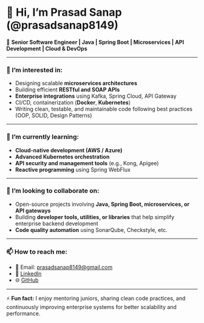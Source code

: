 # 👋 Hi, I’m Prasad Sanap (@prasadsanap8149)

🚀 **Senior Software Engineer | Java | Spring Boot | Microservices | API Development | Cloud & DevOps**

---

### 👀 I’m interested in:
- Designing scalable **microservices architectures**
- Building efficient **RESTful and SOAP APIs**
- **Enterprise integrations** using Kafka, Spring Cloud, API Gateway
- CI/CD, containerization (**Docker**, **Kubernetes**)
- Writing clean, testable, and maintainable code following best practices (OOP, SOLID, Design Patterns)

---

### 🌱 I’m currently learning:
- **Cloud-native development (AWS / Azure)**
- **Advanced Kubernetes orchestration**
- **API security and management tools** (e.g., Kong, Apigee)
- **Reactive programming** using Spring WebFlux

---

### 💞️ I’m looking to collaborate on:
- Open-source projects involving **Java, Spring Boot, microservices, or API gateways**
- Building **developer tools, utilities, or libraries** that help simplify enterprise backend development
- **Code quality automation** using SonarQube, Checkstyle, etc.

---

### 📫 How to reach me:
- 📧 Email: prasadsanap8149@gmail.com
- 💼 [LinkedIn](https://linkedin.com/in/prasadsanap-1b2a33217)
- 🌐 [GitHub](https://github.com/prasadsanap8149)

---

⚡ **Fun fact:** I enjoy mentoring juniors, sharing clean code practices, and continuously improving enterprise systems for better scalability and performance.
